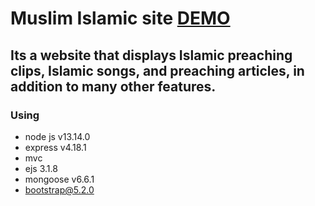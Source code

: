 #  Muslim Islamic site  [DEMO](https://tulip-fuschia-scooter.glitch.me/)

## Its a website that displays Islamic preaching clips, Islamic songs, and preaching articles, in addition to many other features.

### Using

 - node js v13.14.0
 - express v4.18.1
 - mvc
 - ejs 3.1.8
 - mongoose v6.6.1
 - bootstrap@5.2.0


